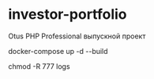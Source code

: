 # investor-portfolio
Otus PHP Professional выпускной проект


docker-compose up -d --build


chmod -R 777 logs